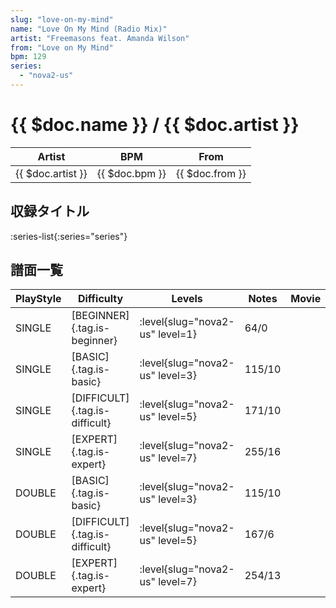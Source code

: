 ```yaml
---
slug: "love-on-my-mind"
name: "Love On My Mind (Radio Mix)"
artist: "Freemasons feat. Amanda Wilson"
from: "Love on My Mind"
bpm: 129
series:
  - "nova2-us"
---
```


# {{ $doc.name }} / {{ $doc.artist }}

|Artist|BPM|From|
|------|---|----|
|{{ $doc.artist }}|{{ $doc.bpm }}|{{ $doc.from }}|

## 収録タイトル

:series-list{:series="series"}

## 譜面一覧

|PlayStyle|Difficulty|Levels|Notes|Movie|
|---------|----------|------|-----|-----|
|SINGLE|[BEGINNER]{.tag.is-beginner}|:level{slug="nova2-us" level=1}|64/0||
|SINGLE|[BASIC]{.tag.is-basic}|:level{slug="nova2-us" level=3}|115/10||
|SINGLE|[DIFFICULT]{.tag.is-difficult}|:level{slug="nova2-us" level=5}|171/10||
|SINGLE|[EXPERT]{.tag.is-expert}|:level{slug="nova2-us" level=7}|255/16||
|DOUBLE|[BASIC]{.tag.is-basic}|:level{slug="nova2-us" level=3}|115/10||
|DOUBLE|[DIFFICULT]{.tag.is-difficult}|:level{slug="nova2-us" level=5}|167/6||
|DOUBLE|[EXPERT]{.tag.is-expert}|:level{slug="nova2-us" level=7}|254/13||
